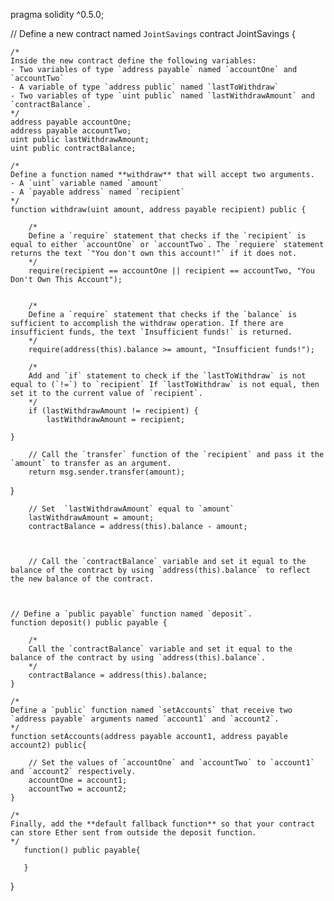pragma solidity ^0.5.0;

// Define a new contract named `JointSavings`
contract JointSavings {

    /*
    Inside the new contract define the following variables:
    - Two variables of type `address payable` named `accountOne` and `accountTwo`
    - A variable of type `address public` named `lastToWithdraw`
    - Two variables of type `uint public` named `lastWithdrawAmount` and `contractBalance`.
    */
    address payable accountOne;
    address payable accountTwo;
    uint public lastWithdrawAmount;
    uint public contractBalance;

    /*
    Define a function named **withdraw** that will accept two arguments.
    - A `uint` variable named `amount`
    - A `payable address` named `recipient`
    */
    function withdraw(uint amount, address payable recipient) public {

        /*
        Define a `require` statement that checks if the `recipient` is equal to either `accountOne` or `accountTwo`. The `requiere` statement returns the text `"You don't own this account!"` if it does not.
        */
        require(recipient == accountOne || recipient == accountTwo, "You Don't Own This Account");
        

        /*
        Define a `require` statement that checks if the `balance` is sufficient to accomplish the withdraw operation. If there are insufficient funds, the text `Insufficient funds!` is returned.
        */
        require(address(this).balance >= amount, "Insufficient funds!");

        /*
        Add and `if` statement to check if the `lastToWithdraw` is not equal to (`!=`) to `recipient` If `lastToWithdraw` is not equal, then set it to the current value of `recipient`.
        */
        if (lastWithdrawAmount != recipient) {
            lastWithdrawAmount = recipient;

    }
        
        // Call the `transfer` function of the `recipient` and pass it the `amount` to transfer as an argument.
        return msg.sender.transfer(amount);
 }

        // Set  `lastWithdrawAmount` equal to `amount`
        lastWithdrawAmount = amount;
        contractBalance = address(this).balance - amount;

 

        // Call the `contractBalance` variable and set it equal to the balance of the contract by using `address(this).balance` to reflect the new balance of the contract.
        
    

    // Define a `public payable` function named `deposit`.
    function deposit() public payable {

        /*
        Call the `contractBalance` variable and set it equal to the balance of the contract by using `address(this).balance`.
        */
        contractBalance = address(this).balance;
    }

    /*
    Define a `public` function named `setAccounts` that receive two `address payable` arguments named `account1` and `account2`.
    */
    function setAccounts(address payable account1, address payable account2) public{

        // Set the values of `accountOne` and `accountTwo` to `account1` and `account2` respectively.
        accountOne = account1;
        accountTwo = account2;
    }

    /*
    Finally, add the **default fallback function** so that your contract can store Ether sent from outside the deposit function.
    */
       function() public payable{

       }
}
